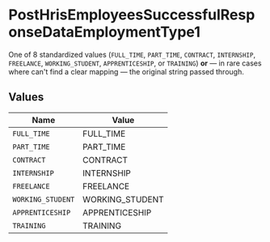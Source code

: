 # PostHrisEmployeesSuccessfulResponseDataEmploymentType1

One of 8 standardized values (`FULL_TIME`, `PART_TIME`, `CONTRACT`, `INTERNSHIP`, `FREELANCE`, `WORKING_STUDENT`, `APPRENTICESHIP`, or `TRAINING`) **or** — in rare cases where can't find a clear mapping — the original string passed through.


## Values

| Name              | Value             |
| ----------------- | ----------------- |
| `FULL_TIME`       | FULL_TIME         |
| `PART_TIME`       | PART_TIME         |
| `CONTRACT`        | CONTRACT          |
| `INTERNSHIP`      | INTERNSHIP        |
| `FREELANCE`       | FREELANCE         |
| `WORKING_STUDENT` | WORKING_STUDENT   |
| `APPRENTICESHIP`  | APPRENTICESHIP    |
| `TRAINING`        | TRAINING          |